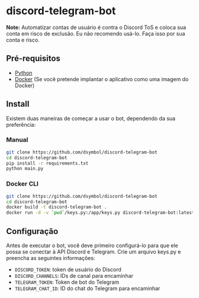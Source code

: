 # discord-telegram-bot
**Note:**
Automatizar contas de usuário é contra o Discord ToS e coloca sua conta em risco de exclusão.
Eu não recomendo usá-lo. Faça isso por sua conta e risco.

## Pré-requisitos

- [Python](https://www.python.org/downloads/)
- [Docker](https://docs.docker.com/get-docker/) (Se você pretende implantar o aplicativo como uma imagem do Docker)

## Install

Existem duas maneiras de começar a usar o bot, dependendo da sua preferência:

### Manual

```bash
git clone https://github.com/dsymbol/discord-telegram-bot
cd discord-telegram-bot
pip install -r requirements.txt
python main.py
```

### Docker CLI

```bash
git clone https://github.com/dsymbol/discord-telegram-bot
cd discord-telegram-bot
docker build -t discord-telegram-bot .
docker run -d -v `pwd`/keys.py:/app/keys.py discord-telegram-bot:latest
```

## Configuração

Antes de executar o bot, você deve primeiro configurá-lo para que ele possa se conectar à API Discord e Telegram. Crie um arquivo keys.py e preencha as seguintes informações:

- `DISCORD_TOKEN`: token de usuário do Discord
- `DISCORD_CHANNELS`: IDs de canal para encaminhar
- `TELEGRAM_TOKEN`: Token de bot do Telegram
- `TELEGRAM_CHAT_ID`: ID do chat do Telegram para encaminhar
